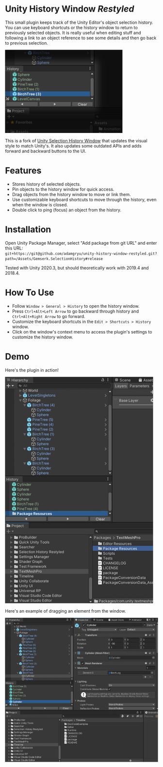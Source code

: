 # Unity History Window *Restyled*

This small plugin keeps track of the Unity Editor's object selection history. You can use keyboard shortcuts or the history window to return to previously selected objects.
It is really useful when editing stuff and following a link to an object reference to see some details and then go back to previous selection.

![Alt text](screenshots/Screenshot.png?raw=true "New Look")

This is a fork of [Unity Selection History Window](https://github.com/acoppes/unity-history-window) that updates the visual style to match Unity's. It also updates some outdated APIs and adds forward and backward buttons to the UI.

# Features

* Stores history of selected objects.
* Pin objects to the history window for quick access.
* Drag objects from the history window to move or link them.
* Use customizable keyboard shortcuts to move through the history, even when the window is closed.
* Double click to ping (focus) an object from the history.

# Installation

Open Unity Package Manager, select "Add package from git URL" and enter this URL:  
`git+https://git@github.com/adamgryu/unity-history-window-restyled.git?path=/Assets/Gemserk.SelectionHistory#release`

Tested with Unity 2020.3, but should theoretically work with 2019.4 and 2018.4.

# How To Use

* Follow `Window > General > History` to open the history window.
* Press `Ctrl+Alt+Left Arrow` to go backward through history and `Ctrl+Alt+Right Arrow` to go forward.
* Customize the keyboard shortcuts in the `Edit > Shortcuts > History` window.
* Click on the window's context menu to access the plugin's settings to customize the history window.

# Demo

Here's the plugin in action!

![Alt text](screenshots/Demo2.gif?raw=true "Demo")

Here's an example of dragging an element from the window.

![Alt text](screenshots/Drag3.gif?raw=true "Demo Drag")
